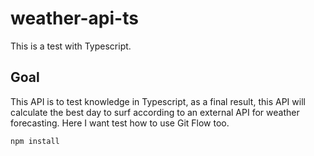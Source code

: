 # weather-api-ts
This is a test with Typescript.

## Goal
This API is to test knowledge in Typescript, as a final result, this API will calculate the best day to surf according to an external API for weather forecasting. Here I want test how to use Git Flow too.

```npm install```